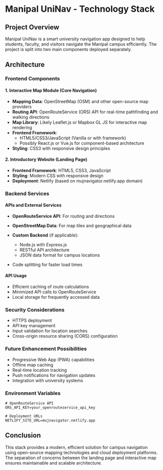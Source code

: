 # Manipal UniNav - Technology Stack

## Project Overview
Manipal UniNav is a smart university navigation app designed to help students, faculty, and visitors navigate the Manipal campus efficiently. The project is split into two main components deployed separately.

## Architecture

### Frontend Components

#### 1. Interactive Map Module (Core Navigation)
- **Mapping Data**: OpenStreetMap (OSM) and other open-source map providers
- **Routing API**: OpenRouteService (ORS) API for real-time pathfinding and walking directions
- **Map Library**: Likely Leaflet.js or Mapbox GL JS for interactive map rendering
- **Frontend Framework**: 
  - HTML5/CSS3/JavaScript (Vanilla or with framework)
  - Possibly React.js or Vue.js for component-based architecture
- **Styling**: CSS3 with responsive design principles

#### 2. Introductory Website (Landing Page)
- **Frontend Framework**: HTML5, CSS3, JavaScript
- **Styling**: Modern CSS with responsive design
- **Deployment**: Netlify (based on mujnavigator.netlify.app domain)

### Backend Services

#### APIs and External Services
- **OpenRouteService API**: For routing and directions
- **OpenStreetMap Data**: For map tiles and geographical data
- **Custom Backend** (if applicable):
  - Node.js with Express.js
  - RESTful API architecture
  - JSON data format for campus locations

- Code splitting for faster load times

#### API Usage
- Efficient caching of route calculations
- Minimized API calls to OpenRouteService
- Local storage for frequently accessed data

### Security Considerations
- HTTPS deployment
- API key management
- Input validation for location searches
- Cross-origin resource sharing (CORS) configuration

### Future Enhancement Possibilities
- Progressive Web App (PWA) capabilities
- Offline map caching
- Real-time location tracking
- Push notifications for navigation updates
- Integration with university systems



### Environment Variables
```env
# OpenRouteService API
ORS_API_KEY=your_openrouteservice_api_key

# Deployment URLs
NETLIFY_SITE_URL=mujnavigator.netlify.app
```

## Conclusion
This stack provides a modern, efficient solution for campus navigation using open-source mapping technologies and cloud deployment platforms. The separation of concerns between the landing page and interactive map ensures maintainable and scalable architecture.
